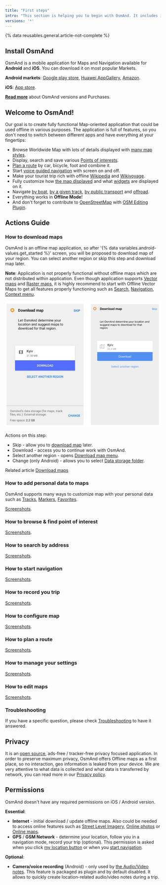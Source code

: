 ```yaml
---
title: "First steps"
intro: "This section is helping you to begin with OsmAnd. It includes information about  app installation, necessarily downloading and permission"
versions: '*'
---
```


{% data reusables.general.article-not-complete %}

## Install OsmAnd
OsmAnd is a mobile application for Maps and Navigation available for **Android** and **iOS**. You can download it on most popular Markets.

**Android markets**: [Google play store](https://play.google.com/store/apps/details?id=net.osmand&hl=en&gl=US), [Huawei AppGallery](https://appgallery.huawei.com/#/app/C101486545), [Amazon](https://www.amazon.com/OsmAnd-Maps-Navigation/dp/B00D0SA8I8/ref=sr_1_3?dchild=1&keywords=osmand&qid=1616685559&sr=8-3). 

**iOS**: [App store](https://apps.apple.com/us/app/osmand-maps-travel-navigate/id934850257).

**[Read more](/osmand/purchases)** about OsmAnd versions and Purchases.  

## Welcome to OsmAnd!

Our goal is to create fully functional Map-oriented application that could be used offline in various purposes. The application is full of features, so you don't need to switch between different apps and have everything at your fingertips:
- Browse Worldwide Map with lots of details displayed with [many map styles](/osmand/map/vector-maps).
- Display, search and save various [Points of interests](/osmand/map/point-layers-on-map).
- [Plan a route](/osmand/plan-route/create-route) by car, bicycle, foot and combine it.
- Start [voice guided navigation](/osmand/navigation/route-navigation) with screen on and off.
- Make your tourist trip rich with offline [Wikipedia](/osmand/plugins/wikipedia) and [Wikivoyage](/osmand/plan-route/travel-guides).
- Fully customize how [the map displayed](/osmand/map/configure-map-menu) and what [widgets](/osmand/widgets) are displayed on it.
- Navigate [by boat](/osmand/navigation/boat-navigation), [by a given track](/osmand/navigation/gpx-navigation), [by public transport](/osmand/navigation/public-transport-navigation) and [offroad](/osmand/navigation/markers-navigation).
- Everything works in **Offline Mode**!
- And don't forget to contribute to [OpenStreetMap](https://www.openstreetmap.org/) with [OSM Editing Plugin](/osmand/plugins/osm-editing).


## Actions Guide

### How to download maps

OsmAnd is an offline map application, so after '{% data variables.android-values.get_started %}' screen, you will be proposed to download map of your region. You can select another region or skip this step and download map later. 

**Note**: Application is not properly functional without offline maps which are not distributed within application. Even though application supports [Vector maps](/osmand/map/vector-maps) and  [Raster maps](/osmand/map/raster-maps), it is highly recommend to start with Offline Vector Maps to get all features properly functioning such as [Search](/osmand/search), [Navigation](//osmand/navigation),  [Context menu](/osmand/map/map-context-menu). 

![Download map](/assets/images/settings/download_map.png)

Actions on this step: 
- Skip - allow you to [download map](/osmand/start-with/download-maps) later.
- Download - access you to continue work with OsmAnd.
- Select another region - opens [Download map menu](/osmand/start-with/download-maps#download---main-menu).
- Change (only Android)  - allows you to select [Data storage folder](/osmand/personal/storage#data-storage-folder).

Related article [Download maps](/osmand/start-with/download-maps) 

### How to add personal data to maps

OsmAnd supports many ways to customize map with your personal data such as [Tracks](/osmand/personal/tracks), [Markers](/osmand/personal/markers), [Favorites](/osmand/personal/favorites). 

[Screenshots]().

### How to browse & find point of interest

[Screenshots]().

### How to search by address

[Screenshots]().

### How to start navigation

[Screenshots]().

### How to record you trip

[Screenshots]().

### How to configure map

[Screenshots]().

### How to plan a route

[Screenshots]().

### How to manage your settings

[Screenshots]().

### How to edit maps

[Screenshots]().

### Troubleshooting

If you have a specific question, please check [Troubleshooting](/osmand/troubleshooting) to have it answered.

## Privacy

It is an [open source](https://github.com/osmandapp/osmand), ads-free / tracker-free privacy focused application. In order to preserve maximum privacy, OsmAnd offers Offline maps as a first place, so no interaction, geo information is leaked from your device. We are very attentive to what data is collected and what data is transferred by network, you can read more in our [Privacy policy](https://osmand.net/help-online/privacy-policy). 

## Permissions

OsmAnd doesn't have any required permissions on iOS / Android version. 

**Essential**:
- **Internet** - initial download / update offline maps. Also could be needed to access online features such as [Street Level Imagery](/osmand/map/point-layers-on-map#-street-level-imagery), [Online photos](/osmand/map/map-context-menu#online-photos) or [Online maps](/osmand/map/raster-maps).
- **GPS** / **GSM Network** - determine your location, follow you in a navigation mode, record your trip (optional). This permission is asked when you click [my location button](/osmand/widgets/map-buttons#my-location--zoom) or when you [start navigation](/osmand/navigation/route-navigation).

**Optional**:
- **Camera/voice recording** (Android) - only used by [the Audio/Video notes](/osmand/plugins/audio-video-notes). This feature is packaged as plugin and by default disabled. It allows to quickly create location-related audio/video notes during a trip.
